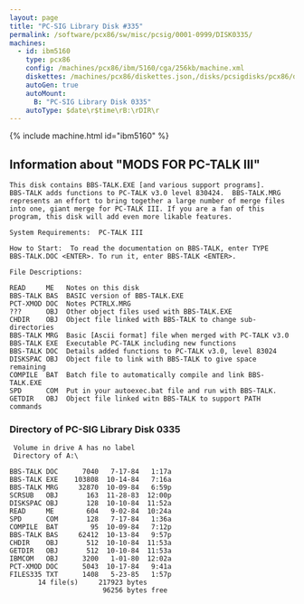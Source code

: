 ```yaml
---
layout: page
title: "PC-SIG Library Disk #335"
permalink: /software/pcx86/sw/misc/pcsig/0001-0999/DISK0335/
machines:
  - id: ibm5160
    type: pcx86
    config: /machines/pcx86/ibm/5160/cga/256kb/machine.xml
    diskettes: /machines/pcx86/diskettes.json,/disks/pcsigdisks/pcx86/diskettes.json
    autoGen: true
    autoMount:
      B: "PC-SIG Library Disk 0335"
    autoType: $date\r$time\rB:\rDIR\r
---
```


{% include machine.html id="ibm5160" %}

## Information about "MODS FOR PC-TALK III"

    This disk contains BBS-TALK.EXE [and various support programs].
    BBS-TALK adds functions to PC-TALK v3.0 level 830424.  BBS-TALK.MRG
    represents an effort to bring together a large number of merge files
    into one, giant merge for PC-TALK III. If you are a fan of this
    program, this disk will add even more likable features.
    
    System Requirements:  PC-TALK III
    
    How to Start:  To read the documentation on BBS-TALK, enter TYPE
    BBS-TALK.DOC <ENTER>. To run it, enter BBS-TALK <ENTER>.
    
    File Descriptions:
    
    READ     ME   Notes on this disk
    BBS-TALK BAS  BASIC version of BBS-TALK.EXE
    PCT-XMOD DOC  Notes PCTRLX.MRG
    ???      OBJ  Other object files used with BBS-TALK.EXE
    CHDIR    OBJ  Object file linked with BBS-TALK to change sub-directories
    BBS-TALK MRG  Basic [Ascii format] file when merged with PC-TALK v3.0
    BBS-TALK EXE  Executable PC-TALK including new functions
    BBS-TALK DOC  Details added functions to PC-TALK v3.0, level 83024
    DISKSPAC OBJ  Object file to link with BBS-TALK to give space remaining
    COMPILE  BAT  Batch file to automatically compile and link BBS-TALK.EXE
    SPD      COM  Put in your autoexec.bat file and run with BBS-TALK.
    GETDIR   OBJ  Object file linked witn BBS-TALK to support PATH commands

### Directory of PC-SIG Library Disk 0335

     Volume in drive A has no label
     Directory of A:\

    BBS-TALK DOC      7040   7-17-84   1:17a
    BBS-TALK EXE    103808  10-14-84   7:16a
    BBS-TALK MRG     32870  10-09-84   6:59p
    SCRSUB   OBJ       163  11-28-83  12:00p
    DISKSPAC OBJ       128  10-10-84  11:52a
    READ     ME        604   9-02-84  10:24a
    SPD      COM       128   7-17-84   1:36a
    COMPILE  BAT        95  10-09-84   7:12p
    BBS-TALK BAS     62412  10-13-84   9:57p
    CHDIR    OBJ       512  10-10-84  11:53a
    GETDIR   OBJ       512  10-10-84  11:53a
    IBMCOM   OBJ      3200   1-01-80  12:02a
    PCT-XMOD DOC      5043  10-17-84   9:41a
    FILES335 TXT      1408   5-23-85   1:57p
           14 file(s)     217923 bytes
                           96256 bytes free
